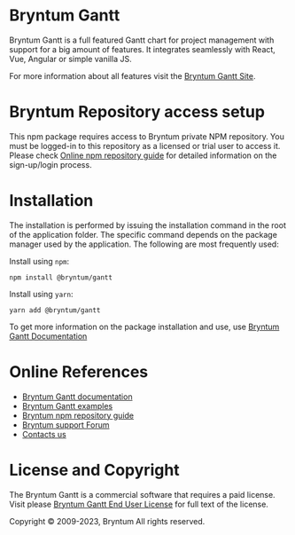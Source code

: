 # Bryntum Gantt

Bryntum Gantt is a full featured Gantt chart for project management with support for a big amount of features.
It integrates seamlessly with React, Vue, Angular or simple vanilla JS.

For more information about all features visit the [Bryntum Gantt Site](https://bryntum.com/products/gantt/).

# Bryntum Repository access setup

This npm package requires access to Bryntum private NPM repository.
You must be logged-in to this repository as a licensed or trial user to access it.
Please check [Online npm repository guide](https://bryntum.com/products/gantt/docs/guide/Gantt/npm-repository) for 
detailed information on the sign-up/login process.

# Installation

The installation is performed by issuing the installation command in the root of the application folder.
The specific command depends on the package manager used by the application.
The following are most frequently used:

Install using `npm`:
```
npm install @bryntum/gantt
```
Install using `yarn`:
```
yarn add @bryntum/gantt
```

To get more information on the package installation and use, use [Bryntum Gantt Documentation](https://bryntum.com/products/gantt/docs/)

# Online References

* [Bryntum Gantt documentation](https://bryntum.com/products/gantt/docs/)
* [Bryntum Gantt examples](https://bryntum.com/products/gantt/examples/)
* [Bryntum npm repository guide](https://bryntum.com/products/gantt/docs/guide/Gantt/npm-repository)
* [Bryntum support Forum](https://forum.bryntum.com/)
* [Contacts us](https://bryntum.com/contact/)

# License and Copyright

The Bryntum Gantt is a commercial software that requires a paid license.
Visit please [Bryntum Gantt End User License](https://bryntum.com/products/gantt/license/) for full text of the license.

Copyright © 2009-2023, Bryntum
All rights reserved.
